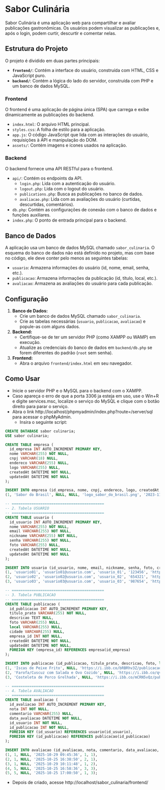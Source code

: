 # Sabor Culinária

Sabor Culinária é uma aplicação web para compartilhar e avaliar publicações gastronômicas. Os usuários podem visualizar as publicações e, após o login, podem curtir, descurtir e comentar nelas.

## Estrutura do Projeto

O projeto é dividido em duas partes principais:

*   **`frontend/`**: Contém a interface do usuário, construída com HTML, CSS e JavaScript puro.
*   **`backend/`**: Contém a lógica do lado do servidor, construída com PHP e um banco de dados MySQL.

### Frontend

O frontend é uma aplicação de página única (SPA) que carrega e exibe dinamicamente as publicações do backend.

*   `index.html`: O arquivo HTML principal.
*   `styles.css`: A folha de estilo para a aplicação.
*   `app.js`: O código JavaScript que lida com as interações do usuário, requisições à API e manipulação do DOM.
*   `assets/`: Contém imagens e ícones usados na aplicação.

### Backend

O backend fornece uma API RESTful para o frontend.

*   `api/`: Contém os endpoints da API.
    *   `login.php`: Lida com a autenticação do usuário.
    *   `logout.php`: Lida com o logout do usuário.
    *   `publications.php`: Busca as publicações no banco de dados.
    *   `avaliacao.php`: Lida com as avaliações do usuário (curtidas, descurtidas, comentários).
*   `db.php`: Contém as configurações de conexão com o banco de dados e funções auxiliares.
*   `index.php`: O ponto de entrada principal para o backend.

## Banco de Dados

A aplicação usa um banco de dados MySQL chamado `sabor_culinaria`. O esquema do banco de dados não está definido no projeto, mas com base no código, ele deve conter pelo menos as seguintes tabelas:

*   `usuario`: Armazena informações do usuário (id, nome, email, senha, etc.).
*   `publicacao`: Armazena informações da publicação (id, título, local, etc.).
*   `avaliacao`: Armazena as avaliações do usuário para cada publicação.

## Configuração

1.  **Banco de Dados:**
    *   Crie um banco de dados MySQL chamado `sabor_culinaria`.
    *   Crie as tabelas necessárias (`usuario`, `publicacao`, `avaliacao`) e popule-as com alguns dados.
2.  **Backend:**
    *   Certifique-se de ter um servidor PHP (como XAMPP ou WAMP) em execução.
    *   Atualize as credenciais do banco de dados em `backend/db.php` se forem diferentes do padrão (`root` sem senha).
3.  **Frontend:**
    *   Abra o arquivo `frontend/index.html` em seu navegador.

## Como Usar
*   Inicie o servidor PHP e o MySQL para o backend com o XAMPP.
*   Caso apareça o erro de que a porta 3306 ja esteja em uso, use o Win+R e digite services.msc, localize o serviço do MySQL e clique com o botão direito para parar o serviço.
*   Abra o link http://localhost/phpmyadmin/index.php?route=/server/sql para acessar o phpMyAdmin.
    *   Insira o seguinte script:
```sql
CREATE DATABASE sabor culinaria;
USE sabor culinaria;

CREATE TABLE empresa (
  id_empresa INT AUTO_INCREMENT PRIMARY KEY,
  nome VARCHAR(255) NOT NULL,
  cnpj VARCHAR(18) NULL,
  endereco VARCHAR(255) NULL,
  logo VARCHAR(255) NULL,
  createdAt DATETIME NOT NULL,
  updatedAt DATETIME NOT NULL
);

INSERT INTO empresa (id_empresa, nome, cnpj, endereco, logo, createdAt, updatedAt) VALUES
(1, 'Sabor do Brasil', NULL, NULL, 'logo_sabor_do_brasil.png', '2023-11-23 10:49:17', '2021-02-22 09:13:55');

-- ==========================================
-- 2. Tabela USUARIO
-- ==========================================
CREATE TABLE usuario (
  id_usuario INT AUTO_INCREMENT PRIMARY KEY,
  nome VARCHAR(255) NOT NULL,
  email VARCHAR(255) NOT NULL,
  nickname VARCHAR(255) NOT NULL,
  senha VARCHAR(255) NOT NULL,
  foto VARCHAR(255) NULL,
  createdAt DATETIME NOT NULL,
  updatedAt DATETIME NOT NULL
);

INSERT INTO usuario (id_usuario, nome, email, nickname, senha, foto, createdAt, updatedAt) VALUES
(1, 'usuario01', 'usuario01@usuario.com', 'usuario_01', '123456', 'https://i.ibb.co/ycbbrQsq/usuario-01.jpg', '2023-06-22 09:13:55', '2023-06-22 09:14:55'),
(2, 'usuario02', 'usuario02@usuario.com', 'usuario_02', '654321', 'https://i.ibb.co/60tcFB2v/usuario-02.jpg', '2023-02-22 09:13:55', '2023-08-22 09:13:58'),
(3, 'usuario03', 'usuario03@usuario.com', 'usuario_03', '987654', 'https://i.ibb.co/V04qr4Lp/usuario-03.jpg', '2023-02-22 09:13:55', '2023-08-22 09:15:55');

-- ==========================================
-- 3. Tabela PUBLICACAO
-- ==========================================
CREATE TABLE publicacao (
  id_publicacao INT AUTO_INCREMENT PRIMARY KEY,
  titulo_prato VARCHAR(255) NOT NULL,
  descricao TEXT NULL,
  foto VARCHAR(255) NULL,
  local VARCHAR(255) NULL,
  cidade VARCHAR(255) NULL,
  empresa_id INT NOT NULL,
  createdAt DATETIME NOT NULL,
  updatedAt DATETIME NOT NULL,
  FOREIGN KEY (empresa_id) REFERENCES empresa(id_empresa)
);

INSERT INTO publicacao (id_publicacao, titulo_prato, descricao, foto, local, cidade, empresa_id, createdAt, updatedAt) VALUES
(1, 'Iscas de Peixe Frito', NULL, 'https://i.ibb.co/bRBRhv3Z/publicacao01.png', 'Local 01', 'Maceio-AL', 1, '2023-02-22 09:15:55', '2023-09-22 09:18:55'),
(2, 'Farofa/Cuscuz com Salada e Ovo Cozido', NULL, 'https://i.ibb.co/qvpHmfw/publicacao02.png', 'Local 02', 'Minas Gerais-MG', 1, '2023-02-22 09:10:55', '2023-09-22 09:16:55'),
(3, 'Costeleta de Porco Grelhada', NULL, 'https://i.ibb.co/mCRN5vQz/publicacao03.png', 'Local 03', 'Rio de Janeiro-RJ', 1, '2023-05-22 09:13:55', '2023-02-22 09:15:55');

-- ==========================================
-- 4. Tabela AVALIACAO
-- ==========================================
CREATE TABLE avaliacao (
  id_avaliacao INT AUTO_INCREMENT PRIMARY KEY,
  nota INT NOT NULL,
  comentario VARCHAR(255) NULL,
  data_avaliacao DATETIME NOT NULL,
  id_usuario INT NOT NULL,
  id_publicacao INT NOT NULL,
  FOREIGN KEY (id_usuario) REFERENCES usuario(id_usuario),
  FOREIGN KEY (id_publicacao) REFERENCES publicacao(id_publicacao)
);

INSERT INTO avaliacao (id_avaliacao, nota, comentario, data_avaliacao, id_usuario, id_publicacao) VALUES
(1, 1, NULL, '2025-10-29 09:45:36', 1, 1),
(2, 1, NULL, '2025-10-25 16:38:50', 2, 1),
(3, 1, NULL, '2025-10-29 10:11:48', 1, 2),
(4, 5, NULL, '2025-10-25 16:58:36', 3, 3),
(5, 5, NULL, '2025-10-25 17:00:50', 1, 3);
```
*   Depois de criado, acesse http://localhost/sabor_culinaria/frontend/